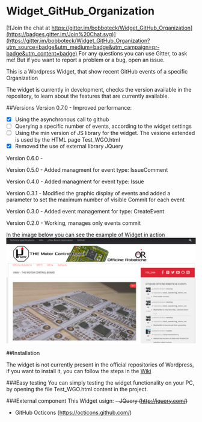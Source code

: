 # Widget_GitHub_Organization

[![Join the chat at https://gitter.im/bobboteck/Widget_GitHub_Organization](https://badges.gitter.im/Join%20Chat.svg)](https://gitter.im/bobboteck/Widget_GitHub_Organization?utm_source=badge&utm_medium=badge&utm_campaign=pr-badge&utm_content=badge) 
For any questions you can use Gitter, to ask me! But if you want to report a problem or a bug, open an issue.


This is a Wordpress Widget, that show recent GitHub events of a specific Organization

The widget is currently in development, checks the version available in the repository, to learn about the features that are currently available.

##Versions
Version 0.7.0 - Improved performance:
- [x] Using the asynchronous call to github  
- [ ] Querying a specific number of events, according to the widget settings
- [ ] Using the min version of JS library for the widget. The vesione extended is used by the HTML page Test_WGO.html
- [x] Removed the use of external library JQuery 

Version 0.6.0 - 

Version 0.5.0 - Added managment for event type: IssueComment

Version 0.4.0 - Added managment for event type: Issue

Version 0.3.1 - Modified the graphic display of events and added a parameter to set the maximum number of visible Commit for each event

Version 0.3.0 - Added event management for type: CreateEvent

Version 0.2.0 - Working, manages only events commit

In the image below you can see the example of Widget in action
![alt tag](https://github.com/bobboteck/Widget_GitHub_Organization/blob/master/img/Widget-in-action.png)

##Installation

The widget is not currently present in the official repositories of Wordpress, if you want to install it, you can follow the steps in the [Wiki](https://github.com/bobboteck/Widget_GitHub_Organization/wiki)

###Easy testing
You can simply testing the widget functionality on your PC, by opening the file Test_WGO.html content in the project.

###External component
This Widget usign:
~~- JQuery (http://jquery.com/)~~
- GitHub Octicons (https://octicons.github.com/)
